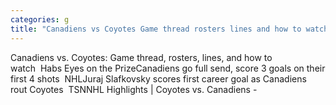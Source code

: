 ```yaml
---
categories: g
title: "Canadiens vs Coyotes Game thread rosters lines and how to watch  Habs Eyes on the Prize"
---
```

Canadiens vs. Coyotes: Game thread, rosters, lines, and how to watch&nbsp;&nbsp;Habs Eyes on the PrizeCanadiens go full send, score 3 goals on their first 4 shots&nbsp;&nbsp;NHLJuraj Slafkovsky scores first career goal as Canadiens rout Coyotes&nbsp;&nbsp;TSNNHL Highlights | Coyotes vs. Canadiens - 